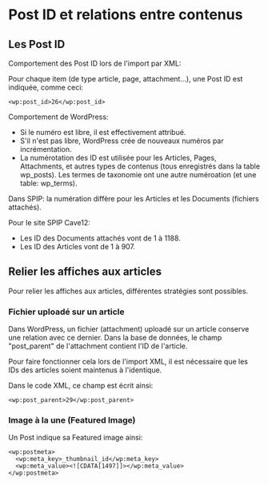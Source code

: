 # Post ID et relations entre contenus

## Les Post ID

Comportement des Post ID lors de l'import par XML:

Pour chaque item (de type article, page, attachment...), une Post ID est indiquée, comme ceci: 

`<wp:post_id>26</wp:post_id>`

Comportement de WordPress: 

* Si le numéro est libre, il est effectivement attribué. 
* S'il n'est pas libre, WordPress crée de nouveaux numéros par incrémentation.
* La numérotation des ID est utilisée pour les Articles, Pages, Attachments, et autres types de contenus (tous enregistrés dans la table wp_posts). Les termes de taxonomie ont une autre numéroation (et une table: wp_terms).

Dans SPIP: la numération diffère pour les Articles et les Documents (fichiers attachés).

Pour le site SPIP Cave12:

* Les ID des Documents attachés vont de 1 à 1188.
* Les ID des Articles vont de 1 à 907.

## Relier les affiches aux articles

Pour relier les affiches aux articles, différentes stratégies sont possibles.

### Fichier uploadé sur un article

Dans WordPress, un fichier (attachment) uploadé sur un article conserve une relation avec ce dernier. Dans la base de données, le champ "post_parent" de l'attachment contient l'ID de l'article. 

Pour faire fonctionner cela lors de l'import XML, il est nécessaire que les IDs des articles soient maintenus à l'identique.

Dans le code XML, ce champ est écrit ainsi:

`<wp:post_parent>29</wp:post_parent>`

### Image à la une (Featured Image)

Un Post indique sa Featured image ainsi:

```
<wp:postmeta>
  <wp:meta_key>_thumbnail_id</wp:meta_key>
  <wp:meta_value><![CDATA[1497]]></wp:meta_value>
</wp:postmeta>
```
